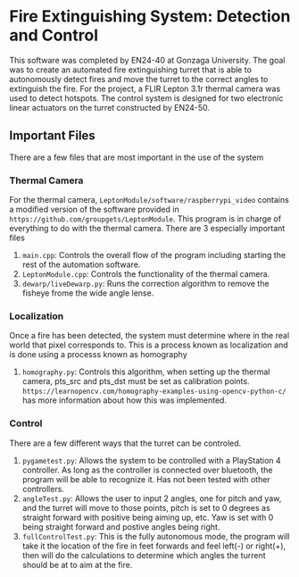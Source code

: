 # Fire Extinguishing System: Detection and Control

This software was completed by EN24-40 at Gonzaga University. The goal was to create an automated fire extinguishing turret that is able to autonomously detect fires and move the turret to the correct angles to extinguish the fire. For the project, a FLIR Lepton 3.1r thermal camera was used to detect hotspots. The control system is designed for two electronic linear actuators on the turret constructed by EN24-50.

## Important Files
There are a few files that are most important in the use of the system

### Thermal Camera

For the thermal camera, `LeptonModule/software/raspberrypi_video` contains a modified version of the software provided in `https://github.com/groupgets/LeptonModule`. This program is in charge of everything to do with the thermal camera. There are 3 especially important files
1. `main.cpp`: Controls the overall flow of the program including starting the rest of the automation software.
2. `LeptonModule.cpp`: Controls the functionality of the thermal camera.
3. `dewarp/liveDewarp.py`: Runs the correction algorithm to remove the fisheye frome the wide angle lense.

### Localization

Once a fire has been detected, the system must determine where in the real world that pixel corresponds to. This is a process known as localization and is done using a processs known as homography
1. `homography.py`: Controls this algorithm, when setting up the thermal camera, pts_src and pts_dst must be set as calibration points. `https://learnopencv.com/homography-examples-using-opencv-python-c/` has more information about how this was implemented.

### Control

There are a few different ways that the turret can be controled.
1. `pygametest.py`: Allows the system to be controlled with a PlayStation 4 controller. As long as the controller is connected over bluetooth, the program will be able to recognize it. Has not been tested with other controllers.
2. `angleTest.py`: Allows the user to input 2 angles, one for pitch and yaw, and the turret will move to those points, pitch is set to 0 degrees as straight forward with positive being aiming up, etc. Yaw is set with 0 being straight forward and postive angles being right.
3. `fullControlTest.py`: This is the fully autonomous mode, the program will take it the location of the fire in feet forwards and feel left(-) or right(+), then will do the calculations to determine which angles the turrent should be at to aim at the fire.
